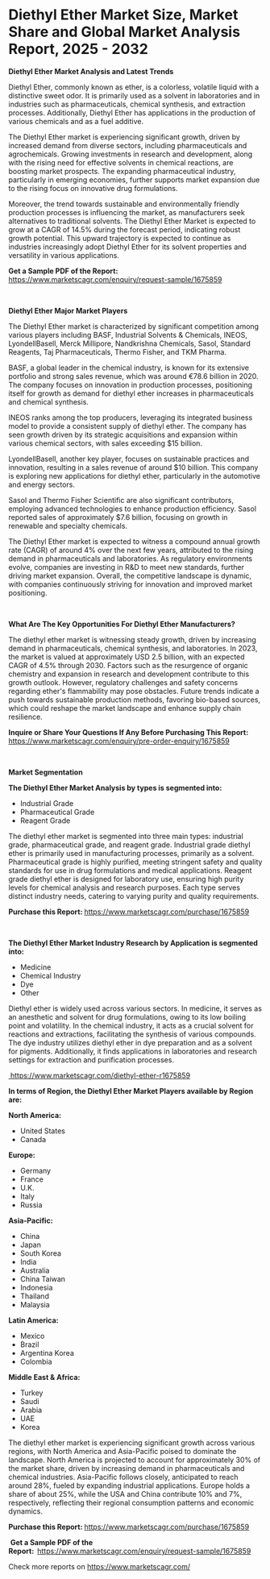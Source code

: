 <p><h1>Diethyl Ether Market Size, Market Share and Global Market Analysis Report, 2025 - 2032</h1></p><p><strong>Diethyl Ether Market Analysis and Latest Trends</strong></p>
<p><p>Diethyl Ether, commonly known as ether, is a colorless, volatile liquid with a distinctive sweet odor. It is primarily used as a solvent in laboratories and in industries such as pharmaceuticals, chemical synthesis, and extraction processes. Additionally, Diethyl Ether has applications in the production of various chemicals and as a fuel additive.</p><p>The Diethyl Ether market is experiencing significant growth, driven by increased demand from diverse sectors, including pharmaceuticals and agrochemicals. Growing investments in research and development, along with the rising need for effective solvents in chemical reactions, are boosting market prospects. The expanding pharmaceutical industry, particularly in emerging economies, further supports market expansion due to the rising focus on innovative drug formulations.</p><p>Moreover, the trend towards sustainable and environmentally friendly production processes is influencing the market, as manufacturers seek alternatives to traditional solvents. The Diethyl Ether Market is expected to grow at a CAGR of 14.5% during the forecast period, indicating robust growth potential. This upward trajectory is expected to continue as industries increasingly adopt Diethyl Ether for its solvent properties and versatility in various applications.</p></p>
<p><strong>Get a Sample PDF of the Report:&nbsp;</strong> <a href="https://www.marketscagr.com/enquiry/request-sample/1675859?utm_campaign=2198&utm_medium=2&utm_source=Github&utm_content=ia&utm_term=31032025&utm_id=diethyl-ether">https://www.marketscagr.com/enquiry/request-sample/1675859</a></p>
<p>&nbsp;</p>
<p><strong>Diethyl Ether Major Market Players</strong></p>
<p><p>The Diethyl Ether market is characterized by significant competition among various players including BASF, Industrial Solvents & Chemicals, INEOS, LyondellBasell, Merck Millipore, Nandkrishna Chemicals, Sasol, Standard Reagents, Taj Pharmaceuticals, Thermo Fisher, and TKM Pharma. </p><p>BASF, a global leader in the chemical industry, is known for its extensive portfolio and strong sales revenue, which was around €78.6 billion in 2020. The company focuses on innovation in production processes, positioning itself for growth as demand for diethyl ether increases in pharmaceuticals and chemical synthesis.</p><p>INEOS ranks among the top producers, leveraging its integrated business model to provide a consistent supply of diethyl ether. The company has seen growth driven by its strategic acquisitions and expansion within various chemical sectors, with sales exceeding $15 billion.</p><p>LyondellBasell, another key player, focuses on sustainable practices and innovation, resulting in a sales revenue of around $10 billion. This company is exploring new applications for diethyl ether, particularly in the automotive and energy sectors.</p><p>Sasol and Thermo Fisher Scientific are also significant contributors, employing advanced technologies to enhance production efficiency. Sasol reported sales of approximately $7.6 billion, focusing on growth in renewable and specialty chemicals.</p><p>The Diethyl Ether market is expected to witness a compound annual growth rate (CAGR) of around 4% over the next few years, attributed to the rising demand in pharmaceuticals and laboratories. As regulatory environments evolve, companies are investing in R&D to meet new standards, further driving market expansion. Overall, the competitive landscape is dynamic, with companies continuously striving for innovation and improved market positioning.</p></p>
<p>&nbsp;</p>
<p><strong>What Are The Key Opportunities For Diethyl Ether Manufacturers?</strong></p>
<p><p>The diethyl ether market is witnessing steady growth, driven by increasing demand in pharmaceuticals, chemical synthesis, and laboratories. In 2023, the market is valued at approximately USD 2.5 billion, with an expected CAGR of 4.5% through 2030. Factors such as the resurgence of organic chemistry and expansion in research and development contribute to this growth outlook. However, regulatory challenges and safety concerns regarding ether's flammability may pose obstacles. Future trends indicate a push towards sustainable production methods, favoring bio-based sources, which could reshape the market landscape and enhance supply chain resilience.</p></p>
<p><strong>Inquire or Share Your Questions If Any Before Purchasing This Report:</strong> <a href="https://www.marketscagr.com/enquiry/pre-order-enquiry/1675859?utm_campaign=2198&utm_medium=2&utm_source=Github&utm_content=ia&utm_term=31032025&utm_id=diethyl-ether">https://www.marketscagr.com/enquiry/pre-order-enquiry/1675859</a></p>
<p>&nbsp;</p>
<p><strong>Market Segmentation</strong></p>
<p><strong>The Diethyl Ether Market Analysis by types is segmented into:</strong></p>
<p><ul><li>Industrial Grade</li><li>Pharmaceutical Grade</li><li>Reagent Grade</li></ul></p>
<p><p>The diethyl ether market is segmented into three main types: industrial grade, pharmaceutical grade, and reagent grade. Industrial grade diethyl ether is primarily used in manufacturing processes, primarily as a solvent. Pharmaceutical grade is highly purified, meeting stringent safety and quality standards for use in drug formulations and medical applications. Reagent grade diethyl ether is designed for laboratory use, ensuring high purity levels for chemical analysis and research purposes. Each type serves distinct industry needs, catering to varying purity and quality requirements.</p></p>
<p><strong>Purchase this Report:&nbsp;</strong><a href="https://www.marketscagr.com/purchase/1675859?utm_campaign=2198&utm_medium=2&utm_source=Github&utm_content=ia&utm_term=31032025&utm_id=diethyl-ether">https://www.marketscagr.com/purchase/1675859</a></p>
<p>&nbsp;</p>
<p><strong>The Diethyl Ether Market Industry Research by Application is segmented into:</strong></p>
<p><ul><li>Medicine</li><li>Chemical Industry</li><li>Dye</li><li>Other</li></ul></p>
<p><p>Diethyl ether is widely used across various sectors. In medicine, it serves as an anesthetic and solvent for drug formulations, owing to its low boiling point and volatility. In the chemical industry, it acts as a crucial solvent for reactions and extractions, facilitating the synthesis of various compounds. The dye industry utilizes diethyl ether in dye preparation and as a solvent for pigments. Additionally, it finds applications in laboratories and research settings for extraction and purification processes.</p></p>
<p><a href="https://www.marketscagr.com/diethyl-ether-r1675859?utm_campaign=2198&utm_medium=2&utm_source=Github&utm_content=ia&utm_term=31032025&utm_id=diethyl-ether">&nbsp;https://www.marketscagr.com/diethyl-ether-r1675859</a></p>
<p><strong>In terms of Region, the Diethyl Ether Market Players available by Region are:</strong></p>
<p>
    <p> <strong> North America: </strong>
        <ul>
            <li>United States</li>
            <li>Canada</li>
        </ul>
        </p> 
    <p> <strong> Europe: </strong>
        <ul>
            <li>Germany</li>
            <li>France</li>
            <li>U.K.</li>
            <li>Italy</li>
            <li>Russia</li>
        </ul>
        </p> 
    <p> <strong> Asia-Pacific: </strong>
        <ul>
            <li>China</li>
            <li>Japan</li>
            <li>South Korea</li>
            <li>India</li>
            <li>Australia</li>
            <li>China Taiwan</li>
            <li>Indonesia</li>
            <li>Thailand</li>
            <li>Malaysia</li>
        </ul>
        </p> 
    <p> <strong> Latin America: </strong>
        <ul>
            <li>Mexico</li>
            <li>Brazil</li>
            <li>Argentina Korea</li>
            <li>Colombia</li>
        </ul>
        </p> 
    <p> <strong> Middle East & Africa: </strong>
        <ul>
            <li>Turkey</li>
            <li>Saudi</li>
            <li>Arabia</li>
            <li>UAE</li>
            <li>Korea</li>
        </ul>
    </p>
    </p>
<p><p>The diethyl ether market is experiencing significant growth across various regions, with North America and Asia-Pacific poised to dominate the landscape. North America is projected to account for approximately 30% of the market share, driven by increasing demand in pharmaceuticals and chemical industries. Asia-Pacific follows closely, anticipated to reach around 28%, fueled by expanding industrial applications. Europe holds a share of about 25%, while the USA and China contribute 10% and 7%, respectively, reflecting their regional consumption patterns and economic dynamics.</p></p>
<p><strong>Purchase this Report: </strong><a href="https://www.marketscagr.com/purchase/1675859?utm_campaign=2198&utm_medium=2&utm_source=Github&utm_content=ia&utm_term=31032025&utm_id=diethyl-ether">https://www.marketscagr.com/purchase/1675859</a></p>
<p>&nbsp;<strong>Get a Sample PDF of the Report:&nbsp;&nbsp;</strong><a href="https://www.marketscagr.com/enquiry/request-sample/1675859?utm_campaign=2198&utm_medium=2&utm_source=Github&utm_content=ia&utm_term=31032025&utm_id=diethyl-ether">https://www.marketscagr.com/enquiry/request-sample/1675859</a></p>
<p><strong></strong></p>
<p>Check more reports on <a href="https://www.marketscagr.com/?utm_campaign=2198&utm_medium=2&utm_source=Github&utm_content=ia&utm_term=31032025&utm_id=diethyl-ether">https://www.marketscagr.com/</a></p>